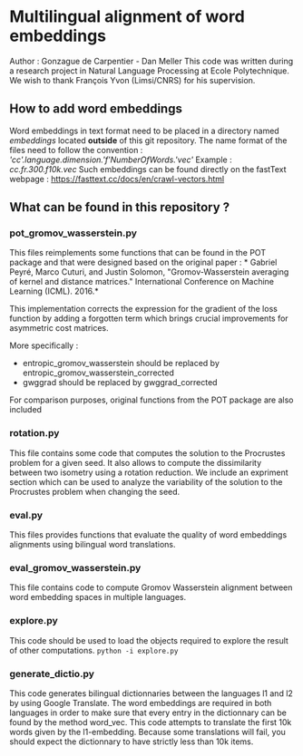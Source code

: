 # Multilingual alignment of word embeddings 

Author : Gonzague de Carpentier - Dan Meller 
This code was written during a research project in Natural Language Processing at Ecole Polytechnique. 
We wish to thank François Yvon (Limsi/CNRS) for his supervision. 



## How to add word embeddings 
Word embeddings in text format need to be placed in a directory named *embeddings* located **outside** of this git repository. 
The name format of the files need to follow the convention : *'cc'.language.dimension.'f'NumberOfWords.'vec'* 
Example : *cc.fr.300.f10k.vec* 
Such embeddings can be found directly on the fastText webpage : https://fasttext.cc/docs/en/crawl-vectors.html 


## What can be found in this repository ? 

### pot_gromov_wasserstein.py 
 This files reimplements some functions that can be found in the POT package and that were designed based on the original paper : * Gabriel Peyré, Marco Cuturi, and Justin Solomon, "Gromov-Wasserstein averaging of kernel and distance matrices." International Conference on Machine Learning (ICML). 2016.*

This implementation corrects the expression for the gradient of the loss function by adding a forgotten term which brings crucial improvements for asymmetric cost matrices. 

More specifically : 
 - entropic_gromov_wasserstein should be replaced by entropic_gromov_wasserstein_corrected
 - gwggrad should be replaced by gwggrad_corrected 
 
For comparison purposes, original functions from the POT package are also included


### rotation.py 
 This file contains some code that computes the solution to the Procrustes problem for a given seed. 
 It also allows to compute the dissimilarity between two isometry using a rotation reduction. 
 We include an expriment section which can be used to analyze the variability of the solution to the Procrustes problem when changing the seed. 

### eval.py 

 This files provides functions that evaluate the quality of word embeddings alignments using bilingual word translations. 


###  eval_gromov_wasserstein.py
 This file contains code to compute Gromov Wasserstein alignment between word embedding spaces in multiple languages. 

### explore.py 

 This code should be used to load the objects required to explore the result of other computations. 
 ``python -i explore.py``

### generate_dictio.py 

 This code generates bilingual dictionnaries between the languages l1 and l2 by using Google Translate. 
 The word embeddings are required in both languages in order to make sure that every entry in the dictionnary can be found by the method word_vec. 
 This code attempts to translate the first 10k words given by the l1-embedding. Because some translations will fail, you should expect the dictionnary to have strictly less than 10k items. 


